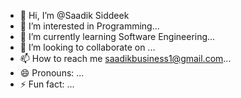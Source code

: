 - 👋 Hi, I’m @Saadik Siddeek
- 👀 I’m interested in Programming...
- 🌱 I’m currently learning Software Engineering...
- 💞️ I’m looking to collaborate on ...
- 📫 How to reach me saadikbusiness1@gmail.com...
- 😄 Pronouns: ...
- ⚡ Fun fact: ...

<!---
Saadik01/Saadik01 is a ✨ special ✨ repository because its `README.md` (this file) appears on your GitHub profile.
You can click the Preview link to take a look at your changes.
--->
